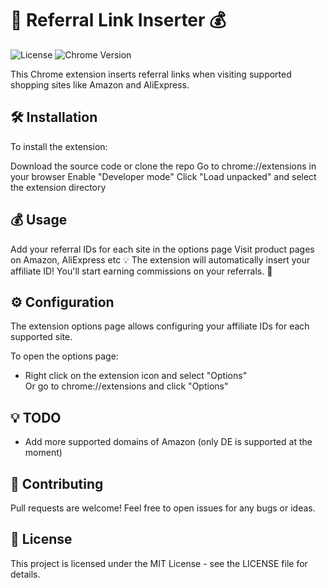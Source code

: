 # 💜 Referral Link Inserter 💰
![License](https://img.shields.io/badge/license-MIT-purple.svg )
![Chrome Version](https://img.shields.io/badge/chrome->=76-purple.svg)

This Chrome extension inserts referral links when visiting supported shopping sites like Amazon and AliExpress.

## 🛠 Installation
To install the extension:

Download the source code or clone the repo
Go to chrome://extensions in your browser
Enable "Developer mode"
Click "Load unpacked" and select the extension directory

## 💰 Usage
Add your referral IDs for each site in the options page
Visit product pages on Amazon, AliExpress etc
💡 The extension will automatically insert your affiliate ID!
You'll start earning commissions on your referrals. 🤑

## ⚙️ Configuration
The extension options page allows configuring your affiliate IDs for each supported site.

To open the options page:

- Right click on the extension icon and select "Options"</br>
Or go to chrome://extensions and click "Options"

## 💡 TODO
- Add more supported domains of Amazon (only DE is supported at the moment)

## 🤝 Contributing
Pull requests are welcome! Feel free to open issues for any bugs or ideas.

## 📄 License
This project is licensed under the MIT License - see the LICENSE file for details.